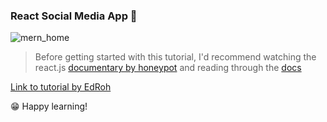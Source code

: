 ### React Social Media App 🚀

![mern_home](https://github.com/David-code-hub/mern-social-media-app/assets/55393687/f848a0d3-c4f6-4d0d-ae1d-e3d55ebd17ab)

> Before getting started with this tutorial, I'd recommend watching the react.js [documentary by honeypot](https://youtu.be/8pDqJVdNa44?si=DdTFjD73CHuaRteD) and 
reading through the [docs](https://react.dev/learn)

[Link to tutorial by EdRoh](https://youtu.be/K8YELRmUb5o?si=QOocp4hvtX6lVWcE)

😁 Happy learning!
